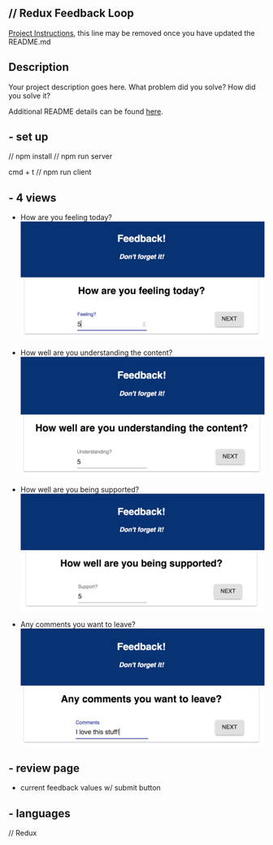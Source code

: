 ## // Redux Feedback Loop

[Project Instructions](./INSTRUCTIONS.md), this line may be removed once you have updated the README.md

## Description

Your project description goes here. What problem did you solve? How did you solve it?

Additional README details can be found [here](https://github.com/PrimeAcademy/readme-template/blob/master/README.md).

## - set up

// npm install
// npm run server

cmd + t
// npm run client

## - 4 views

- How are you feeling today?
  ![feeling](wireframes/feeling.png)

- How well are you understanding the content?
  ![understanding](wireframes/understanding.png)

- How well are you being supported?
  ![support](wireframes/supported.png)

- Any comments you want to leave?
  ![comments](wireframes/comments.png)

## - review page

- current feedback values w/ submit button

## - languages

// Redux
